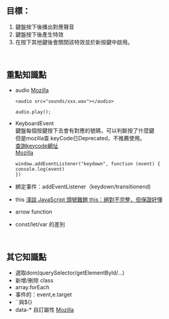 
## 目標：

1. 鍵盤按下後播出對應聲音
2. 鍵盤按下後產生特效
3. 在按下其他鍵後會關閉該特效並於新按鍵中啟用。

<br />  


## 重點知識點

- audio 
    [Mozilla](https://developer.mozilla.org/zh-CN/docs/Web/HTML/Element/audio)
    ```
    <audio src="sounds/xxx.wav"></audio>

    audio.play();
    ```


- KeyboardEvent  
鍵盤每個按鍵按下去會有對應的號碼，可以判斷按了什麼鍵  
但是mozilla查.keyCode已Deprecated，不推薦使用。  
[查詢keycode網址](https://keycode.info/)  
[Mozilla](https://developer.mozilla.org/en-US/docs/Web/API/KeyboardEvent)
    ```
    window.addEventListener("keydown", function (event) {
    console.log(event)
    })
    ```


- 綁定事件：addEventListener（keydown/transitionend)
- this [淺談 JavaScript 頭號難題 this：絕對不完整，但保證好懂](https://blog.techbridge.cc/2019/02/23/javascript-this/)
- arrow function 
- const/let/var 的差別 


<br />  

## 其它知識點
- 選取dom(querySelector/getElementById/...)
- 新增/刪除 class
- array.forEach
- 事件的：event,e.target
- ``與${}
- data-* 自訂屬性 [Mozilla](https://developer.mozilla.org/zh-TW/docs/Web/HTML/Global_attributes/data-*)



